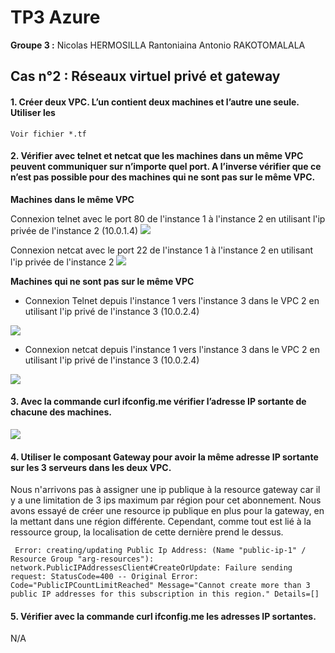 # TP3 Azure

**Groupe 3 :** 
Nicolas HERMOSILLA
Rantoniaina Antonio RAKOTOMALALA

## Cas n°2 : Réseaux virtuel privé et gateway

#### 1. Créer deux VPC. L’un contient deux machines et l’autre une seule. Utiliser les
```Voir fichier *.tf```

#### 2. Vérifier avec telnet et netcat que les machines dans un même VPC peuvent communiquer sur n’importe quel port. A l’inverse vérifier que ce n’est pas possible pour des machines qui ne sont pas sur le même VPC.

**Machines dans le même VPC**

Connexion telnet avec le port 80 de l'instance 1 à l'instance 2 en utilisant l'ip privée de l'instance 2 (10.0.1.4)
![](https://i.imgur.com/q3pYz0b.png)

Connexion netcat avec le port 22 de l'instance 1 à l'instance 2 en utilisant l'ip privée de l'instance 2
![](https://i.imgur.com/aXKtGrI.png)

**Machines qui ne sont pas sur le même VPC**
* Connexion Telnet depuis l'instance 1 vers l'instance 3 dans le VPC 2 en utilisant l'ip privé de l'instance 3 (10.0.2.4)

![](https://i.imgur.com/MhhZdeu.png)

* Connexion netcat depuis l'instance 1 vers l'instance 3 dans le VPC 2 en utilisant l'ip privé de l'instance 3 (10.0.2.4)

![](https://i.imgur.com/az8IDnD.png)




#### 3. Avec la commande curl ifconfig.me vérifier l’adresse IP sortante de chacune des machines.

![](https://i.imgur.com/zO4kXgW.png)


#### 4. Utiliser le composant Gateway pour avoir la même adresse IP sortante sur les 3 serveurs dans les deux VPC.

Nous n'arrivons pas à assigner une ip publique à la resource gateway car il y a une limitation de 3 ips maximum par région pour cet abonnement.
Nous avons essayé de créer une resource ip publique en plus pour la gateway, en la mettant dans une région différente.
Cependant, comme tout est lié à la ressource group, la localisation de cette dernière prend le dessus.

```
 Error: creating/updating Public Ip Address: (Name "public-ip-1" / Resource Group "arg-resources"): network.PublicIPAddressesClient#CreateOrUpdate: Failure sending request: StatusCode=400 -- Original Error: Code="PublicIPCountLimitReached" Message="Cannot create more than 3 public IP addresses for this subscription in this region." Details=[]
```

#### 5. Vérifier avec la commande curl ifconfig.me les adresses IP sortantes.
N/A